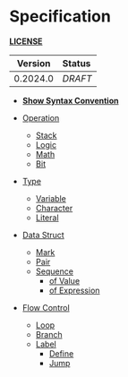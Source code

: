 # Specification

**[LICENSE](../LICENSE.md)**

| Version  | Status  |
| :------: | :------ |
| 0.2024.0 | _DRAFT_ |

- **[Show Syntax Convention](syntax-convention.md)**

- [Operation](built-in_operation.md)
  - [Stack](built-in_operation.md#stack)
  - [Logic](built-in_operation.md#logic)
  - [Math](built-in_operation.md#math)
  - [Bit](built-in_operation.md#bit-operation)
- [Type](built-in_type.md)
  - [Variable](built-in_type.md#variable)
  - [Character](built-in_type.md#character)
  - [Literal](built-in_type.md#literal)
- [Data Struct](built-in_datastruct.md)
  - [Mark](built-in_datastruct.md#mark)
  - [Pair](built-in_datastruct.md#pair)
  - [Sequence](built-in_datastruct.md#sequence)
    - [of Value](built-in_datastruct.md#of-value)
    - [of Expression](built-in_datastruct.md#of-expression)
- [Flow Control](flow-control.md)
  - [Loop](flow-control.md#loop)
  - [Branch](flow-control.md#branch)
  - [Label](flow-control.md#label)
    - [Define](flow-control.md#define)
    - [Jump](flow-control.md#jump)
